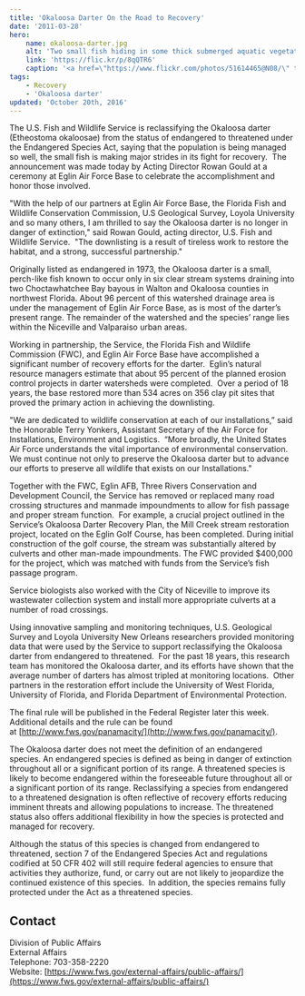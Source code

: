 ```yaml
---
title: 'Okaloosa Darter On the Road to Recovery'
date: '2011-03-28'
hero:
    name: okaloosa-darter.jpg
    alt: 'Two small fish hiding in some thick submerged aquatic vegetation.'
    link: 'https://flic.kr/p/8qQTR6'
    caption: '<a href=\"https://www.flickr.com/photos/51614465@N08/\" target=\"_blank\">Noel Burkhead</a> <a href=\"https://creativecommons.org/licenses/by-nc-sa/2.0/\" target=\"_blank\">CC BY-NC-SA 2.0</a>.'
tags:
    - Recovery
    - 'Okaloosa darter'
updated: 'October 20th, 2016'
---
```


The U.S. Fish and Wildlife Service is reclassifying the Okaloosa darter (Etheostoma okaloosae) from the status of endangered to threatened under the Endangered Species Act, saying that the population is being managed so well, the small fish is making major strides in its fight for recovery.  The announcement was made today by Acting Director Rowan Gould at a ceremony at Eglin Air Force Base to celebrate the accomplishment and honor those involved.

"With the help of our partners at Eglin Air Force Base, the Florida Fish and Wildlife Conservation Commission, U.S Geological Survey, Loyola University and so many others, I am thrilled to say the Okaloosa darter is no longer in danger of extinction," said Rowan Gould, acting director, U.S. Fish and Wildlife Service.  "The downlisting is a result of tireless work to restore the habitat, and a strong, successful partnership."

Originally listed as endangered in 1973, the Okaloosa darter is a small, perch-like fish known to occur only in six clear stream systems draining into two Choctawhatchee Bay bayous in Walton and Okaloosa counties in northwest Florida. About 96 percent of this watershed drainage area is under the management of Eglin Air Force Base, as is most of the darter’s present range. The remainder of the watershed and the species’ range lies within the Niceville and Valparaiso urban areas.

Working in partnership, the Service, the Florida Fish and Wildlife Commission (FWC), and Eglin Air Force Base have accomplished a significant number of recovery efforts for the darter.  Eglin’s natural resource managers estimate that about 95 percent of the planned erosion control projects in darter watersheds were completed.  Over a period of 18 years, the base restored more than 534 acres on 356 clay pit sites that proved the primary action in achieving the downlisting.

"We are dedicated to wildlife conservation at each of our installations,” said the Honorable Terry Yonkers, Assistant Secretary of the Air Force for Installations, Environment and Logistics.  “More broadly, the United States Air Force understands the vital importance of environmental conservation. We must continue not only to preserve the Okaloosa darter but to advance our efforts to preserve all wildlife that exists on our Installations."

Together with the FWC, Eglin AFB, Three Rivers Conservation and Development Council, the Service has removed or replaced many road crossing structures and manmade impoundments to allow for fish passage and proper stream function.  For example, a crucial project outlined in the Service’s Okaloosa Darter Recovery Plan, the Mill Creek stream restoration project, located on the Eglin Golf Course, has been completed. During initial construction of the golf course, the stream was substantially altered by culverts and other man-made impoundments. The FWC provided $400,000 for the project, which was matched with funds from the Service’s fish passage program. 

Service biologists also worked with the City of Niceville to improve its wastewater collection system and install more appropriate culverts at a number of road crossings.

Using innovative sampling and monitoring techniques, U.S. Geological Survey and Loyola University New Orleans researchers provided monitoring data that were used by the Service to support reclassifying the Okaloosa darter from endangered to threatened.  For the past 18 years, this research team has monitored the Okaloosa darter, and its efforts have shown that the average number of darters has almost tripled at monitoring locations.  Other partners in the restoration effort include the University of West Florida, University of Florida, and Florida Department of Environmental Protection.

The final rule will be published in the Federal Register later this week.  Additional details and the rule can be found at [http://www.fws.gov/panamacity/](http://www.fws.gov/panamacity/).

The Okaloosa darter does not meet the definition of an endangered species. An endangered species is defined as being in danger of extinction throughout all or a significant portion of its range. A threatened species is likely to become endangered within the foreseeable future throughout all or a significant portion of its range. Reclassifying a species from endangered to a threatened designation is often reflective of recovery efforts reducing imminent threats and allowing populations to increase. The threatened status also offers additional flexibility in how the species is protected and managed for recovery. 

Although the status of this species is changed from endangered to threatened, section 7 of the Endangered Species Act and regulations codified at 50 CFR 402 will still require federal agencies to ensure that activities they authorize, fund, or carry out are not likely to jeopardize the continued existence of this species.  In addition, the species remains fully protected under the Act as a threatened species.

## Contact

Division of Public Affairs  
External Affairs  
Telephone: 703-358-2220  
Website: [https://www.fws.gov/external-affairs/public-affairs/](https://www.fws.gov/external-affairs/public-affairs/)
